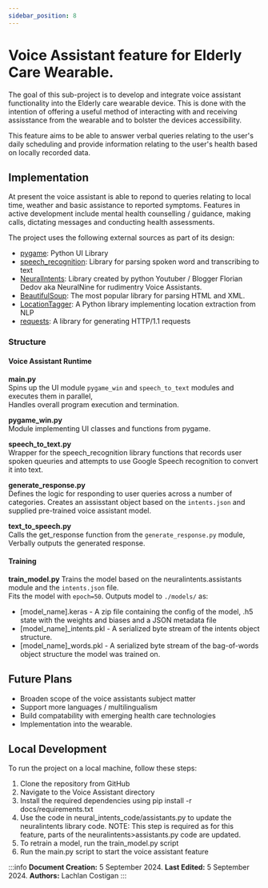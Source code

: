 ```yaml
---
sidebar_position: 8
---
```

# Voice Assistant feature for Elderly Care Wearable.

The goal of this sub-project is to develop and integrate voice assistant functionality into the Elderly care wearable device. 
This is done with the intention of offering a useful method of interacting with and receiving assisstance from the wearable and to bolster the devices accessibility.

This feature aims to be able to answer verbal queries relating to the user's daily scheduling and provide information relating to the user's health based on locally recorded data.

## Implementation
At present the voice assistant is able to repond to queries relating to local time, weather and basic assistance to reported symptoms.
Features in active development include mental health counselling / guidance, making calls, dictating messages and conducting health assessments. 

The project uses the following external sources as part of its design:
- [pygame](https://www.pygame.org/docs/): Python UI Library
- [speech_recognition](https://github.com/Uberi/speech_recognition): Library for parsing spoken word and transcribing to text
- [NeuralIntents](https://github.com/NeuralNine/neuralintents): Library created by python Youtuber / Blogger Florian Dedov aka NeuralNine for rudimentry Voice Assistants.
- [BeautifulSoup](https://www.crummy.com/software/BeautifulSoup/bs4/doc/): The most popular library for parsing HTML and XML.
- [LocationTagger](https://github.com/kaushiksoni10/locationtagger): A Python library implementing location extraction from NLP
- [requests](https://github.com/psf/requests): A library for generating HTTP/1.1 requests

### Structure

#### Voice Assistant Runtime
**main.py**  
    Spins up the UI module `pygame_win` and `speech_to_text` modules and executes them in parallel,  
    Handles overall program execution and termination.

**pygame_win.py**  
    Module implementing UI classes and functions from pygame.

**speech_to_text.py**  
    Wrapper for the speech_recognition library functions that records user spoken queuries and attempts to use Google Speech recognition to convert it into text.

**generate_response.py**  
    Defines the logic for responding to user queries across a number of categories. 
    Creates an assisstant object based on the `intents.json` and supplied pre-trained voice assistant model.

**text_to_speech.py**  
    Calls the get_response function from the `generate_response.py` module,  
    Verbally outputs the generated response.

#### Training

**train_model.py**
Trains the model based on the neuralintents.assistants module and the `intents.json` file.  
Fits the model with `epoch=50`.
Outputs model to `./models/` as:  
- [model_name].keras - A zip file containing the config of the model, .h5 state with the weights and biases and a JSON metadata file
- [model_name]_intents.pkl - A serialized byte stream of the intents object structure.
- [model_name]_words.pkl - A serialized byte stream of the bag-of-words object structure the model was trained on.

## Future Plans
- Broaden scope of the voice assistants subject matter
- Support more languages / multilingualism
- Build compatability with emerging health care technologies
- Implementation into the wearable. 

## Local Development 
To run the project on a local machine, follow these steps:

1. Clone the repository from GitHub
2. Navigate to the Voice Assistant directory
3. Install the required dependencies using pip install -r docs/requirements.txt
4. Use the code in neural_intents_code/assistants.py to update the neuralintents library code. NOTE: This step is required as for this feature, parts of the neuralintents>assistants.py code are updated.
5. To retrain a model, run the train_model.py script
6. Run the main.py script to start the voice assistant feature

:::info
**Document Creation:** 5 September 2024. **Last Edited:** 5 September 2024. **Authors:** Lachlan Costigan
:::
